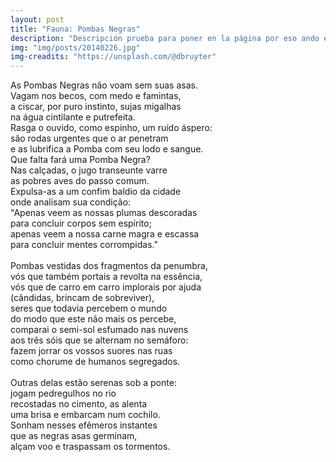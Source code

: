 ```yaml
---
layout: post
title: "Fauna: Pombas Negras"
description: "Descripción prueba para poner en la página por eso ando escribiendo cualquier cosa."
img: "img/posts/20140226.jpg"
img-creadits: "https://unsplash.com/@dbruyter"
---
```


As Pombas Negras não voam sem suas asas.<br>
Vagam nos becos, com medo e famintas,<br>
a ciscar, por puro instinto, sujas migalhas<br>
na água cintilante e putrefeita.<br>
Rasga o ouvido, como espinho, um ruído áspero:<br>
são rodas urgentes que o ar penetram<br>
e as lubrifica a Pomba com seu lodo e sangue.<br>
Que falta fará uma Pomba Negra?<br>
Nas calçadas, o jugo transeunte varre<br>
as pobres aves do passo comum.<br>
Expulsa-as a um confim baldio da cidade<br>
onde analisam sua condição:<br>
"Apenas veem as nossas plumas descoradas<br>
para concluir corpos sem espírito;<br>
apenas veem a nossa carne magra e escassa<br>
para concluir mentes corrompidas."<br>
<br>
Pombas vestidas dos fragmentos da penumbra,<br>
vós que também portais a revolta na essência,<br>
vós que de carro em carro implorais por ajuda<br>
(cândidas, brincam de sobreviver),<br>
seres que todavia percebem o mundo<br>
do modo que este não mais os percebe,<br>
comparai o semi-sol esfumado nas nuvens<br>
aos três sóis que se alternam no semáforo:<br>
fazem jorrar os vossos suores nas ruas<br>
como chorume de humanos segregados.<br>
<br>
Outras delas estão serenas sob a ponte:<br>
jogam pedregulhos no rio<br>
recostadas no cimento, as alenta<br>
uma brisa e embarcam num cochilo.<br>
Sonham nesses efêmeros instantes<br>
que as negras asas germinam,<br>
alçam voo e traspassam os tormentos.<br>
